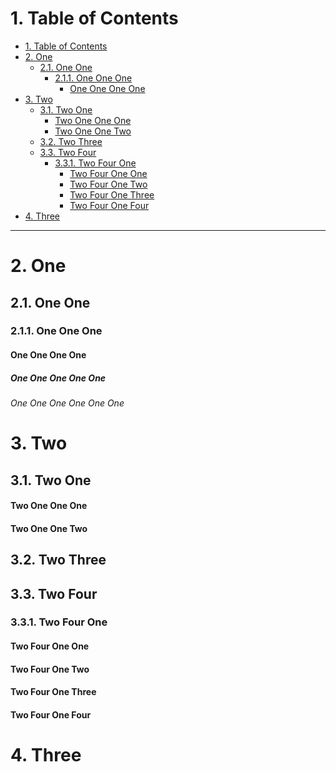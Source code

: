 <!-- !numberedheadings -->

# 1\. Table of Contents

<!-- !toc (level=4) -->

* [1\. Table of Contents](#1-table-of-contents)
* [2\. One](#2-one)
  * [2.1\. One One](#21-one-one)
    * [2.1.1\. One One One](#211-one-one-one)
      * [One One One One](#one-one-one-one)
* [3\. Two](#3-two)
  * [3.1\. Two One](#31-two-one)
      * [Two One One One](#two-one-one-one)
      * [Two One One Two](#two-one-one-two)
  * [3.2\. Two Three](#32-two-three)
  * [3.3\. Two Four](#33-two-four)
    * [3.3.1\. Two Four One](#331-two-four-one)
      * [Two Four One One](#two-four-one-one)
      * [Two Four One Two](#two-four-one-two)
      * [Two Four One Three](#two-four-one-three)
      * [Two Four One Four](#two-four-one-four)
* [4\. Three](#4-three)

<!-- toc! -->

----

# 2\. One

## 2.1\. One One

### 2.1.1\. One One One

#### One One One One

##### One One One One One

###### One One One One One One

# 3\. Two

## 3.1\. Two One

#### Two One One One

#### Two One One Two

## 3.2\. Two Three

## 3.3\. Two Four

### 3.3.1\. Two Four One

#### Two Four One One

#### Two Four One Two

#### Two Four One Three

#### Two Four One Four

# 4\. Three


